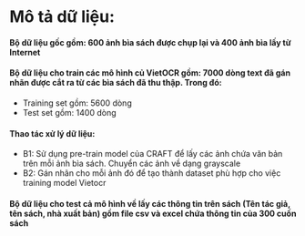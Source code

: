 # Mô tả dữ liệu:

#### Bộ dữ liệu gốc gồm: 600 ảnh bìa sách được chụp lại và 400 ảnh bìa lấy từ Internet
#### Bộ dữ liệu cho train các mô hình củ VietOCR gồm: 7000 dòng text đã gán nhãn được cắt ra từ các bìa sách đã thu thập. Trong đó:
+ Training set gồm: 5600 dòng
+ Test set gồm: 1400 dòng
#### Thao tác xử lý dữ liệu: 
+ B1: Sử dụng pre-train model của CRAFT để lấy các ảnh chứa văn bản trên mỗi ảnh bìa sách. Chuyển các ảnh về dạng grayscale
+ B2: Gán nhãn cho mỗi ảnh đó để tạo thành dataset phù hợp cho việc training model Vietocr
#### Bộ dữ liệu cho test cả mô hình về lấy các thông tin trên sách (Tên tác giả, tên sách, nhà xuất bản) gồm file csv và excel chứa thông tin của 300 cuốn sách
